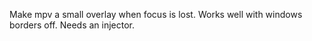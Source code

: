 Make mpv a small overlay when focus is lost. Works well with windows borders off. Needs an injector.